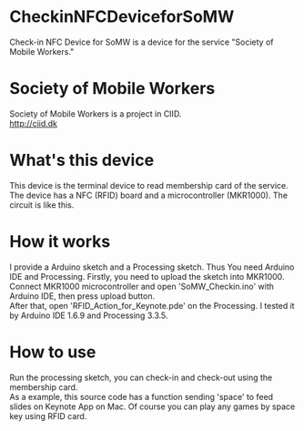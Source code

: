# CheckinNFCDeviceforSoMW
Check-in NFC Device for SoMW is a device for the service "Society of Mobile Workers."

# Society of Mobile Workers  
Society of Mobile Workers is a project in CIID.  
<http://ciid.dk>

# What's this device
This device is the terminal device to read membership card of the service.  
The device has a NFC (RFID) board and a microcontroller (MKR1000). The circuit is like this.  

# How it works
I provide a Arduino sketch and a Processing sketch. Thus You need Arduino IDE and Processing.
Firstly, you need to upload the sketch into MKR1000. Connect MKR1000 microcontroller and open 'SoMW_Checkin.ino' with Arduino IDE, then press upload button.  
After that, open 'RFID_Action_for_Keynote.pde' on the Processing. I tested it by Arduino IDE 1.6.9 and Processing 3.3.5.

# How to use
Run the processing sketch, you can check-in and check-out using the membership card.  
As a example, this source code has a function sending 'space' to feed slides on Keynote App on Mac. Of course you can play any games by space key using RFID card.


